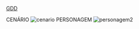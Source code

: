 [GDD](https://github.com/EdvaldoUFRN/JRM-PROJETO/blob/main/GDD_WizardsDuel.pdf)

CENÁRIO
![cenario](https://github.com/user-attachments/assets/424165ba-bb2a-4047-8eed-058c4bc341b7)
PERSONAGEM
![personagem2](https://github.com/user-attachments/assets/f0a0eb60-18da-44e1-be1b-99affad962e9)
